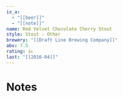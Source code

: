 ```yaml
---
is_a:
  - "[[beer]]"
  - "[[note]]"
name: Red Velvet Chocolate Cherry Stout
style: Stout - Other
brewery: "[[Draft Line Brewing Company]]"
abv: 7.5
rating: 👍
last: "[[2016-04]]"
---
```

# Notes

